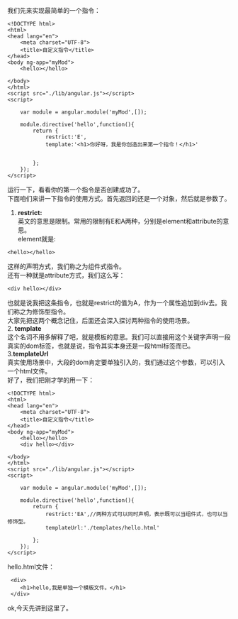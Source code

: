 我们先来实现最简单的一个指令：<br />

```
<!DOCTYPE html>
<html>
<head lang="en">
    <meta charset="UTF-8">
    <title>自定义指令</title>
</head>
<body ng-app="myMod">
    <hello></hello>

</body>
</html>
<script src="./lib/angular.js"></script>
<script>

    var module = angular.module('myMod',[]);

    module.directive('hello',function(){
        return {
            restrict:'E',
            template:'<h1>你好呀，我是你创造出来第一个指令！</h1>'


        };
    });
</script>

```
运行一下，看看你的第一个指令是否创建成功了。<br />
下面咱们来讲一下指令的使用方式。首先返回的还是一个对象，然后就是参数了。<br />
1. **restrict:** <br />
英文的意思是限制。常用的限制有E和A两种，分别是element和attribute的意思。<br />
element就是:

```
<hello></hello>
```
这样的声明方式，我们称之为组件式指令。<br />
还有一种就是attribute方式，我们这么写：

```
<div hello></div>
```
也就是说我把这条指令，也就是restrict的值为A，作为一个属性追加到div去。我们称之为修饰型指令。<br />
大家先把这两个概念记住，后面还会深入探讨两种指令的使用场景。<br />
2. **template** <br />
这个名词不用多解释了吧，就是模板的意思。我们可以直接用这个关键字声明一段真实的dom标签，也就是说，指令其实本身还是一段html标签而已。<br />
3.**templateUrl** <br />
真实使用场景中，大段的dom肯定要单独引入的，我们通过这个参数，可以引入一个html文件。<br />
好了，我们把刚才学的用一下：<br />

```
<!DOCTYPE html>
<html>
<head lang="en">
    <meta charset="UTF-8">
    <title>自定义指令</title>
</head>
<body ng-app="myMod">
    <hello></hello>
    <div hello></div>

</body>
</html>
<script src="./lib/angular.js"></script>
<script>

    var module = angular.module('myMod',[]);

    module.directive('hello',function(){
        return {
            restrict:'EA',//两种方式可以同时声明，表示既可以当组件式，也可以当修饰型。
            templateUrl:'./templates/hello.html'

        };
    });
</script>
```
hello.html文件：

```
 <div>
    <h1>hello,我是单独一个模板文件。</h1>
 </div>

```
ok,今天先讲到这里了。

